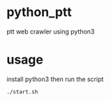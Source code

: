 # python_ptt
ptt web crawler using python3

# usage 
install python3 then run the script
```
./start.sh
```
